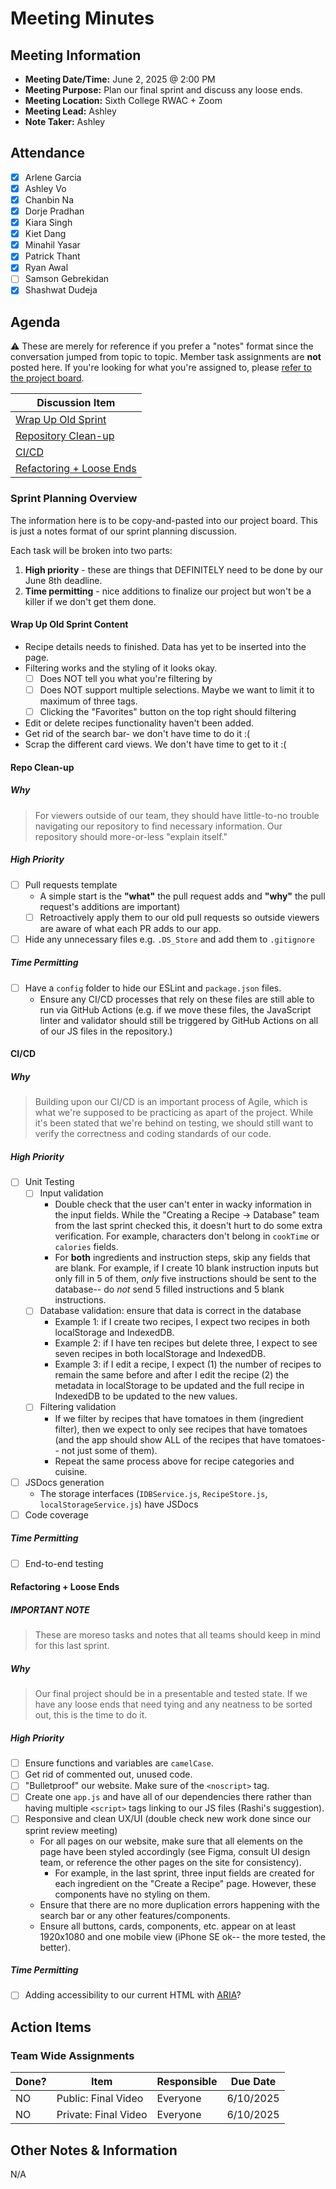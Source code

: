 # Meeting Minutes
## Meeting Information
- **Meeting Date/Time:** June 2, 2025 @ 2:00 PM
- **Meeting Purpose:** Plan our final sprint and discuss any loose ends.
- **Meeting Location:** Sixth College RWAC + Zoom
- **Meeting Lead:** Ashley
- **Note Taker:** Ashley

## Attendance
- [X] Arlene Garcia
- [X] Ashley Vo
- [X] Chanbin Na
- [X] Dorje Pradhan
- [X] Kiara Singh
- [X] Kiet Dang
- [X] Minahil Yasar
- [X] Patrick Thant
- [X] Ryan Awal
- [ ] Samson Gebrekidan
- [X] Shashwat Dudeja

## Agenda
⚠️ These are merely for reference if you prefer a "notes" format since the conversation jumped from topic to topic. Member task assignments are **not** posted here. If you're looking for what you're assigned to, please [refer to the project board](https://github.com/orgs/cse110-sp25-group8/projects/4/views/1).

| Discussion Item |
| ---- |
| [Wrap Up Old Sprint](#wrap-up-old-sprint-content) |
| [Repository Clean-up](#repo-clean-up) |
| [CI/CD](#cicd) |
| [Refactoring + Loose Ends](#refactoring--loose-ends) |

### Sprint Planning Overview
The information here is to be copy-and-pasted into our project board. This is just a notes format of our sprint planning discussion.

Each task will be broken into two parts:
1. **High priority** - these are things that DEFINITELY need to be done by our June 8th deadline.
2. **Time permitting** - nice additions to finalize our project but won't be a killer if we don't get them done.

#### Wrap Up Old Sprint Content
- Recipe details needs to finished. Data has yet to be inserted into the page.
- Filtering works and the styling of it looks okay.
  - [ ] Does NOT tell you what you're filtering by
  - [ ] Does NOT support multiple selections. Maybe we want to limit it to maximum of three tags.
  - [ ] Clicking the "Favorites" button on the top right should filtering 
- Edit or delete recipes functionality haven't been added.
- Get rid of the search bar- we don't have time to do it :(
- Scrap the different card views. We don't have time to get to it :(

#### Repo Clean-up
##### Why
> For viewers outside of our team, they should have little-to-no trouble navigating our repository to find necessary information. Our repository should more-or-less "explain itself."

##### High Priority
- [ ] Pull requests template
  - A simple start is the **"what"** the pull request adds and **"why"** the pull request's additions are important)
  - [ ] Retroactively apply them to our old pull requests so outside viewers are aware of what each PR adds to our app.
- [ ] Hide any unnecessary files e.g. `.DS_Store` and add them to `.gitignore`

##### Time Permitting
- [ ] Have a `config` folder to hide our ESLint and `package.json` files. 
  - Ensure any CI/CD processes that rely on these files are still able to run via GitHub Actions (e.g. if we move these files, the JavaScript linter and validator should still be triggered by GitHub Actions on all of our JS files in the repository.) 

#### CI/CD
##### Why
> Building upon our CI/CD is an important process of Agile, which is what we're supposed to be practicing as apart of the project. While it's been stated that we're behind on testing, we should still want to verify the correctness and coding standards of our code.

##### High Priority
- [ ] Unit Testing
  - [ ] Input validation
    - Double check that the user can't enter in wacky information in the input fields. While the "Creating a Recipe -> Database" team from the last sprint checked this, it doesn't hurt to do some extra verification. For example, characters don't belong in `cookTime` or `calories` fields.
    - For **both** ingredients and instruction steps, skip any fields that are blank. For example, if I create 10 blank instruction inputs but only fill in 5 of them, *only* five instructions should be sent to the database-- do *not* send 5 filled instructions and 5 blank instructions.  
  - [ ] Database validation: ensure that data is correct in the database
    - Example 1: if I create two recipes, I expect two recipes in both localStorage and IndexedDB.
    - Example 2: if I have ten recipes but delete three, I expect to see seven recipes in both localStorage and IndexedDB.
    - Example 3: if I edit a recipe, I expect (1) the number of recipes to remain the same before and after I edit the recipe (2) the metadata in localStorage to be updated and the full recipe in IndexedDB to be updated to the new values.
  - [ ] Filtering validation
    - If we filter by recipes that have tomatoes in them (ingredient filter), then we expect to only see recipes that have tomatoes (and the app should show ALL of the recipes that have tomatoes-- not just some of them).
    - Repeat the same process above for recipe categories and cuisine. 
- [ ] JSDocs generation
    - The storage interfaces (`IDBService.js`, `RecipeStore.js`, `localStorageService.js`) have JSDocs 
- [ ] Code coverage
  
##### Time Permitting
- [ ] End-to-end testing

#### Refactoring + Loose Ends
##### IMPORTANT NOTE
> These are moreso tasks and notes that all teams should keep in mind for this last sprint.

##### Why
> Our final project should be in a presentable and tested state. If we have any loose ends that need tying and any neatness to be sorted out, this is the time to do it. 

##### High Priority
- [ ] Ensure functions and variables are `camelCase`.
- [ ] Get rid of commented out, unused code.
- [ ] "Bulletproof" our website. Make sure of the `<noscript>` tag.
- [ ] Create one `app.js` and have all of our dependencies there rather than having multiple `<script>` tags linking to our JS files (Rashi's suggestion).
- [ ] Responsive and clean UX/UI (double check new work done since our sprint review meeting)
  -  For all pages on our website, make sure that all elements on the page have been styled accordingly (see Figma, consult UI design team, or reference the other pages on the site for consistency).
     -  For example, in the last sprint, three input fields are created for each ingredient on the "Create a Recipe" page. However, these components have no styling on them.
  -  Ensure that there are no more duplication errors happening with the search bar or any other features/components.
  -  Ensure all buttons, cards, components, etc. appear on at least 1920x1080 and one mobile view (iPhone SE ok-- the more tested, the better).
  
##### Time Permitting
- [ ] Adding accessibility to our current HTML with [ARIA](https://developer.mozilla.org/en-US/docs/Web/Accessibility/ARIA)?

## Action Items
### Team Wide Assignments
| Done? | Item | Responsible | Due Date |
| ----  | ---- | ----        | ----     |
| NO | Public: Final Video | Everyone | 6/10/2025 |
| NO | Private: Final Video | Everyone | 6/10/2025 |

## Other Notes & Information
N/A
